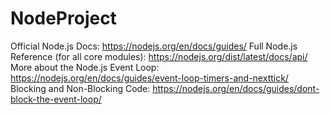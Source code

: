 # NodeProject
Official Node.js Docs: https://nodejs.org/en/docs/guides/
Full Node.js Reference (for all core modules): https://nodejs.org/dist/latest/docs/api/
More about the Node.js Event Loop: https://nodejs.org/en/docs/guides/event-loop-timers-and-nexttick/
Blocking and Non-Blocking Code: https://nodejs.org/en/docs/guides/dont-block-the-event-loop/

